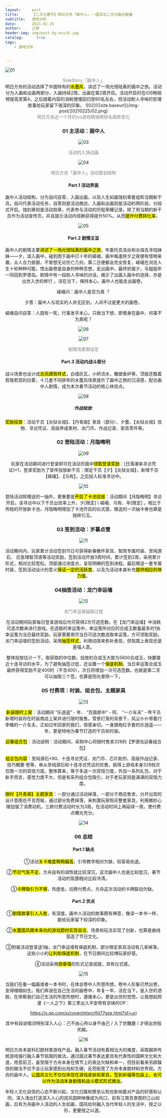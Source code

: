```yaml
---
layout:     post
title:      【二次元春节】明日方舟「画中人」——国风与二次元融合碰撞
subtitle:   游戏分析
date:       2021-02-25
author:     之晓
header-img: img/post-bg-miui6.jpg
catalog: 	  true
tags:
    - 游戏分析


---
```



![01]({{site.baseurl}}/img-post/20210225/01.png)
<center><span style ="color:grey">SideStory「画中人」</span><center>
明日方舟的活动选择了中国特有的<mark>水墨风</mark>，讲述了一场光怪陆离的画中之旅。活动分为入画和出画两部分，入画持续2周，出画在第2周开启。活动开启时在iOS畅销榜提高至第4，之后随着内容的消耗慢慢回归至60名左右，但活动耐人寻味的哲理故事给玩家留下很深的印象。
![02]({{site.baseurl}}/img-post/20210225/02.png)
<center><span style ="color:grey">明日方舟近一个月的ios游戏畅销榜排名趋势变化</span><center>

### 01 主活动：画中人

![03]({{site.baseurl}}/img-post/20210225/03.gif)

<center><span style ="color:grey">活动的入场动画</span><center>

![04]({{site.baseurl}}/img-post/20210225/04.png)

<center><span style ="color:grey">明日方舟「画中人」活动策划结构</span><center>

#### **Part.1 活动界面**

画中人活动结构，分为自问自答，入画出画，以及人生如画蚀刻章套组和当期新干员。自问代表活动任务，自答则是活动商店，入画和出画则是活动的两阶段，分段式开启。蚀刻章则是活动勋章，代表参与活动的历程荣耀记录。除了用当期的新干员作为活动宣传页，并且提示活动内信赖获得提升50%。从而<mark>提升付费转化率</mark>。

![05]({{site.baseurl}}/img-post/20210225/05.png)

#### **Part.2 剧情主旨**

画中人的剧情主要<mark>讲述了一场光怪陆离的画中之旅</mark>，年委托克洛丝和炎熔去寻找妹妹——夕，误入画中，碰到困于画中已十年的嵯峨，画中每逢除夕之夜便有怪物来袭，众人合力抵御，不曾想无论伤亡几何，第二日便都会完全恢复，嵯峨在浏览人生十轮种种可能，悟出画卷是自身的种种念想，走出画中，最终折服夕，与姐姐年一同回到罗德岛。剧情中有一段耐人寻味的对话，揭示了出画入画中的选择，亦是出世入世的修行 。活在当下，保持本心，画中人也能走出画卷。



嵯峨问：画中人是否为真 ？



夕答：画中人与现实的人并无区别，人间不过是更大的画卷。



嵯峨自问自答：人固有一死，行事发乎本心，只做当下想，即使身在画中，何事不为真呢？

![06]({{site.baseurl}}/img-post/20210225/06.png)

![07]({{site.baseurl}}/img-post/20210225/07.png)

<center><span style ="color:grey">剧情场景图设定</span><center>

#### **Part.3 活动内战斗部分**

战斗场景也设计成<mark>古风建筑样式</mark>，白墙灰瓦，小桥流水，雕塑香炉等，顶层还飘着若隐若现的白雾，十几套不同排布的水墨风场景提升了画中之旅的沉浸感，配合画中人剧情，成为本次春节活动的核心体验点。

![08]({{site.baseurl}}/img-post/20210225/08.png)

#####  作战投放:

<mark>奖励投放</mark>：活动干员【炎狱炎熔】、【丹青阁】家具（部分）、夕墨、【炎狱炎熔】信物、寻访凭证、高级养成素材、龙门币、作战记录、家具零件等。

### 02 **登陆活动：月隐晦明**

![09]({{site.baseurl}}/img-post/20210225/09.png)

玩家在活动期间进行登录即可在活动页面中<mark>领取登录奖励</mark>：[日落潮来寻访凭证]*1，登录奖励为了宣传投放新干员：限定干员【夕】【炎狱炎熔】，新增干员【嵯峨】、【乌有】，之后投入标准寻访中。

![10]({{site.baseurl}}/img-post/20210225/10.png)

登陆活动除赠送的一抽外，更重要是<mark>开启了卡池投放</mark>：活动期间【月隐晦明】寻访开启，该寻访中以下干员出现率上升，夕[限定] \ 嵯峨、乌有、年[限定] 。相比于传统的开放新卡池，月隐晦明增加了卡池开启的仪式感，赠送的一次抽卡券也算是抛砖引玉。

### 03 **签到活动：岁暮点雪**

![11]({{site.baseurl}}/img-post/20210225/11.png)

活动期间内，玩家累计活动签到15日可获得新春散件家具、絮雨专属时装、至纯源石、 应急理智顶液等活动奖励，签到活动开放3周时间，累计签到2周，采用累计形式，相对比较宽松，顶部通过进度点，呈现明确的签到进程。最后赠送一套专属时装，签到活动设计的意义<mark>保证一定的活跃度</mark>，以及为活动本身补充<mark>提供相应的体力值</mark>。

### 04**抽签活动：龙门幸运墙**

![12]({{site.baseurl}}/img-post/20210225/12.png)

<center><span style ="color:grey">龙门幸运墙抽取过程</span><center>

在活动期间玩家每日登录游戏后均可获得2次可选签数。在【龙门幸运墙】中消耗可选次数来进行游戏。在选取的幸运笺中，幸运笺所对应的合成玉数量最多的1张幸运笺为当日最终奖励，玩家需要用尽当日可选次数选取幸运笺，方可领取奖励。龙门幸运墙的签到活动，采用<mark>抽签样式</mark>，利用动效来弥补表现，但氛围上表现还是差强人意。



整体投放估计一下，取获取的中位数，投放的合成玉大致为5600合成玉，快要接近十连寻访的水平，为了避免抽签过低，还设置一个<mark>保底机制</mark>。当日幸运笺合成玉最终获得奖励不足400时（不含400），次日将增加一次可选签数。也就是第二天可以抽取三个签，也算是阳光普照一下。

### 05 **付费项：时装、组合包、主题家具**

![13]({{site.baseurl}}/img-post/20210225/13.png)

<mark>新装限时上架</mark>：活动期间 “乐逍遥” - 年、 “百面郎中” - 阿、 “一介车夫” - 吽干员新增时装将在时装商店上架并进行限时贩售。雪景灯笼的背景下，风尘仆仆带着行李箱的一介车夫，正如过年回家的我们，倍感亲切。一身旗袍红手套的乐逍遥——年，更是特地为春节打造的干员和时装。



<mark>迎春组合包</mark>：活动说明：活动期间，采购中心将限时售卖328的【罗德岛迎春组合包】



<mark>组合包内容</mark>：至纯源石*90、十连寻访凭证、龙门币、芯片助剂、高级作战记录、技巧概要·卷等，单从至纯源石和十连寻访凭证的优惠，抵得上游戏本身328档次仅限一次的双倍力度。整体算来，等于多送一次双倍力度，外加一系列礼包，对于新手而言，感觉力度不大，但是有系列组合包吸引，对于老玩家则是满满的双倍力度。



<mark>限时【丹青阁】主题家具</mark>：一部分通过活动掉落，一部分于商店售卖，分开出现的设计意图也不言而喻，通过部分免费掉落，来刺激玩家购买整套家具，利用微妙心理加强了消费动机，三款付费活动时长为3周，在活动时间上再延续一周，使付费点曝光充分。

![14]({{site.baseurl}}/img-post/20210225/14.png)

### 06 **总结**

#### **Part.1 缺点**

①活动<mark>关卡难度稍稍偏高</mark>，引导教学相对欠缺，较容易劝退。

②<mark>节日气氛不足</mark>，方舟自有的调性就比较深沉，这次画中人也是比较低沉，春节活动的氛围相对比较冷清。

③<mark>卡牌吸引力不够</mark>，热度低，拉胯付费点，方舟这次活动的卡牌联动欠缺。

#### **Part.2 优点**

①<mark>剧情故事引人入胜</mark>，有深度。画中人活动的故事颇有禅意，像读一本书一样，能给玩家留下较深的印象。

②<mark>水墨国风跟未来向的游戏题材实现自洽</mark>，场景和玩法实现了创新，也算是曲线营造了节日文化。

③附属活动登录送1抽，龙门幸运墙有保底机制，部分限定家具活动有几率掉落，这些小小的<mark>让利和保底机制</mark>，在节日期间比较博玩家好感。

④活动采用<mark>勋章墙</mark>的形式记录成就，具有仪式感。

![15]({{site.baseurl}}/img-post/20210225/15.png)

当我们在看一幅画或者一本书时，在体会卷中人所思所想，卷中人形象已然出卷，变得栩栩如生。我们奔波在自己生活的画卷中，年复一年，活在当下，是入世的洒脱，在体察我们自己生活的所思所想时，遵循本心，更是出世的觉悟。让我想起网漫《一人之下》第三季出入平安带有京味的OP：

https://v.qq.com/x/cover/mtxrcjfijj77gze.html?sf=uri

其中有段说唱词特别深入人心：己不由心所以身不由己 / 入了世雕磨 / 才得出世般优越。

![16]({{site.baseurl}}/img-post/20210225/16.png)

明日方舟本是科幻题材类游戏产品，融入春节活动有着相当大的难度，采取摒弃传统游戏强行融入春节氛围的做法，通过跳过春节表达更具有代表性的国粹文化和大道，用意前卫，虽受限于方舟本身在情节上的表达欠缺和单一，但目前看来另辟蹊径的做法不仅不会让玩家感到出戏和生硬，反而拓宽了方舟本身题材和世界观。方舟的画中人，<mark>让国风文化不仅仅体现在游戏皮肤和家具，签到祈福等包装上，也可以作为活动本身剧情和战斗模式形式推出</mark>。



年轻人文化自信的心态不断兴起，文化归属和壁垒认知也影响着对产品的好感和认同，深入浅出打造深入人心的民风国粹映像成为风口，前有江南百景图的江山如画，后有方舟画中人活动的人生如画，国风如何融入当代年轻人的生活中，授之以形，更要授之以道。

